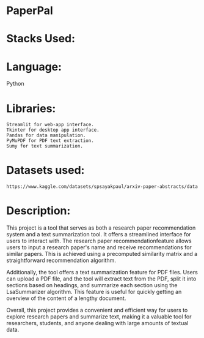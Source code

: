 # PaperPal
# Stacks Used:

 # Language:<br />
  Python<br />
# Libraries:<br />
	Streamlit for web-app interface.
	Tkinter for desktop app interface.
	Pandas for data manipulation.
	PyMuPDF for PDF text extraction.
	Sumy for text summarization.
# Datasets used:<br />
	https://www.kaggle.com/datasets/spsayakpaul/arxiv-paper-abstracts/data

# Description:<br />
This project is a tool that serves as both a research paper recommendation system and a text summarization tool. It offers a streamlined interface for users to interact with. The research paper recommendationfeature allows users to input a research paper's name and receive recommendations for similar papers. This is achieved using a precomputed similarity matrix and a straightforward recommendation algorithm.

Additionally, the tool offers a text summarization feature for PDF files. Users can upload a PDF file, and the tool will extract text from the PDF, split it into sections based on headings, and summarize each section using the LsaSummarizer algorithm. This feature is useful for quickly getting an overview of the content of a lengthy document.<br />

Overall, this project provides a convenient and efficient way for users to explore research papers and summarize text, making it a valuable tool for researchers, students, and anyone dealing with large amounts of textual data.
